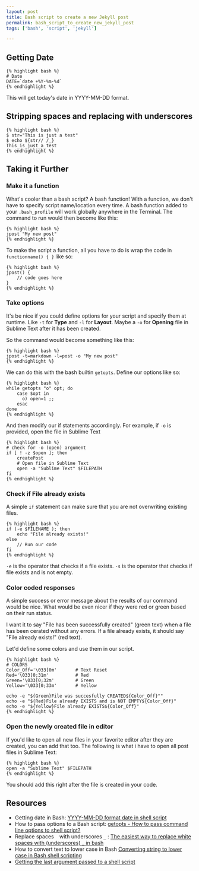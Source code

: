 ```yaml
---
layout: post
title: Bash script to create a new Jekyll post
permalink: bash_script_to_create_new_jekyll_post
tags: ['bash', 'script', 'jekyll']

---
```


Getting Date
---

    {% highlight bash %}
    # Date
    DATE=`date +%Y-%m-%d`
    {% endhighlight %}

This will get today's date in YYYY-MM-DD format.

Stripping spaces and replacing with underscores
---
    {% highlight bash %}
    $ str="This is just a test"
    $ echo ${str// /_}
    This_is_just_a_test
    {% endhighlight %}


Taking it Further
---

### Make it a function
What's cooler than a bash script? A bash function! With a function, we don't have to specify script name/location every time. A bash function added to your `.bash_profile` will work globally anywhere in the Terminal. The command to run would then become like this:
    
    {% highlight bash %}
    jpost "My new post"
    {% endhighlight %}

To make the script a function, all you have to do is wrap the code in `functionname() { }` like so:

    {% highlight bash %}
    jpost() {
        // code goes here
    }
    {% endhighlight %}

### Take options
It's be nice if you could define options for your script and specify them at runtime. Like `-t` for **Type** and `-l` for **Layout**. Maybe a `-o` for **Opening** file in Sublime Text after it has been created.

So the command would become something like this:

    {% highlight bash %}
    jpost -t=markdown -l=post -o "My new post" 
    {% endhighlight %}

We can do this with the bash builtin `getopts`. Define our options like so:

    {% highlight bash %}
    while getopts "o" opt; do
        case $opt in
          o) open=1 ;;
        esac
    done
    {% endhighlight %}

And then modify our if statements accordingly. For example, if `-o` is provided, open the file in Sublime Text
    
    {% highlight bash %}
    # check for -o (open) argument
    if [ ! -z $open ]; then
        createPost
        # Open file in Sublime Text
        open -a "Sublime Text" $FILEPATH
    fi
    {% endhighlight %}

### Check if File already exists
A simple `if` statement can make sure that you are not overwriting existing files.

    {% highlight bash %}
    if (-e $FILENAME ); then
        echo "File already exists!"
    else
        // Run our code
    fi
    {% endhighlight %}

`-e` is the operator that checks if a file exists. `-s` is the operator that checks if file exists and is not empty.

### Color coded responses
A simple success or error message about the results of our command would be nice. What would be even nicer if they were red or green based on their run status.

I want it to say "File has been successfully created" (green text) when a file has been cerated without any errors. If a file already exists, it should say "File already exists!" (red text).

Let'd define some colors and use them in our script.

    {% highlight bash %}
    # COLORS
    Color_Off='\033[0m'       # Text Reset
    Red='\033[0;31m'          # Red
    Green='\033[0;32m'        # Green
    Yellow='\033[0;33m'       # Yellow

    echo -e "${Green}File was succesfully CREATED${Color_Off}""
    echo -e "${Red}File already EXISTS and is NOT EMPTY${Color_Off}"
    echo -e "${Yellow}File already EXISTS${Color_Off}"
    {% endhighlight %}

### Open the newly created file in editor
If you'd like to open all new files in your favorite editor after they are created, you can add that too. The following is what i have to open all post files in Sublime Text:

    {% highlight bash %}
    open -a "Sublime Text" $FILEPATH
    {% endhighlight %}

You should add this right after the file is created in your code.

<script src="https://gist.github.com/aamnah/f89fca7906f66f6f6a12.js"></script>

Resources
---
- Getting date in Bash: [YYYY-MM-DD format date in shell script](http://stackoverflow.com/questions/1401482/yyyy-mm-dd-format-date-in-shell-script)
- How to pass options to a Bash script: [getopts - How to pass command line options to shell script?](http://www.theunixschool.com/2012/08/getopts-how-to-pass-command-line-options-shell-script-Linux.html)
- Replace spaces ` ` with underscores `_` : [The easiest way to replace white spaces with (underscores) _ in bash](http://stackoverflow.com/questions/1706431/the-easiest-way-to-replace-white-spaces-with-underscores-in-bash)
- How to convert text to lower case in Bash [Converting string to lower case in Bash shell scripting](http://stackoverflow.com/questions/2264428/converting-string-to-lower-case-in-bash-shell-scripting)
- [Getting the last argument passed to a shell script](http://stackoverflow.com/questions/1853946/getting-the-last-argument-passed-to-a-shell-script)